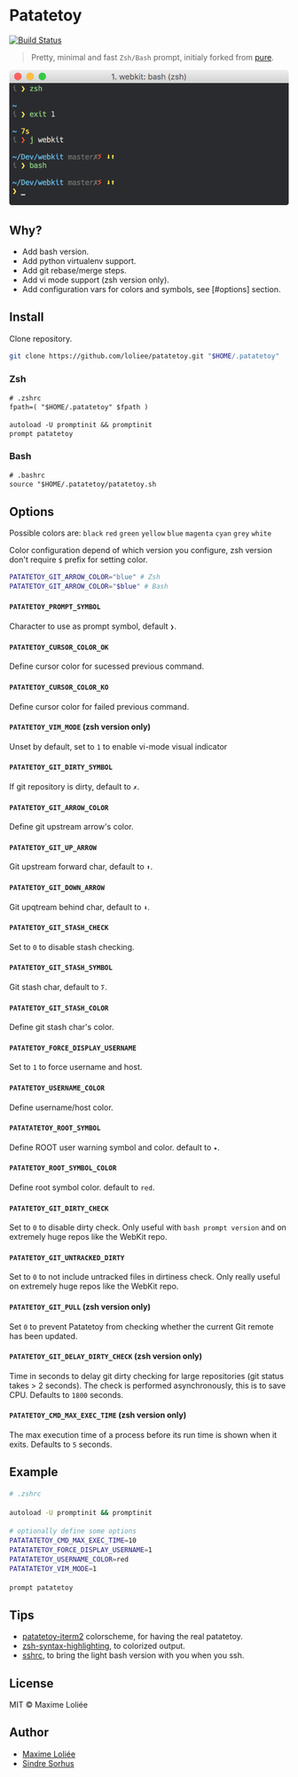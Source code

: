 # Patatetoy

[![Build Status](https://travis-ci.org/loliee/patatetoy.svg?branch=master)](https://travis-ci.org/loliee/patatetoy)

> Pretty, minimal and fast `Zsh/Bash` prompt, initialy forked from [pure](https://github.com/sindresorhus/pure).

![](screenshot.png)

## Why?

- Add bash version.
- Add python virtualenv support.
- Add git rebase/merge steps.
- Add vi mode support (zsh version only).
- Add configuration vars for colors and symbols, see [#options] section.

## Install

Clone repository.

```bash
git clone https://github.com/loliee/patatetoy.git "$HOME/.patatetoy"
```

### Zsh

```
# .zshrc
fpath=( "$HOME/.patatetoy" $fpath )

autoload -U promptinit && promptinit
prompt patatetoy
```

### Bash

```
# .bashrc
source "$HOME/.patatetoy/patatetoy.sh
```

## Options

Possible colors are: `black` `red` `green` `yellow` `blue` `magenta` `cyan` `grey` `white`

Color configuration depend of which version you configure, zsh version don't require `$` prefix for setting color.

```bash
PATATETOY_GIT_ARROW_COLOR="blue" # Zsh
PATATETOY_GIT_ARROW_COLOR="$blue" # Bash
```

#### `PATATETOY_PROMPT_SYMBOL`

Character to use as prompt symbol, default `❯`.

#### `PATATETOY_CURSOR_COLOR_OK`

Define cursor color for sucessed previous command.

#### `PATATETOY_CURSOR_COLOR_KO`

Define cursor color for failed previous command.

#### `PATATETOY_VIM_MODE` **(zsh version only)**

Unset by default, set to `1` to enable vi-mode visual indicator

#### `PATATETOY_GIT_DIRTY_SYMBOL`

If git repository is dirty, default to `✗`.

#### `PATATETOY_GIT_ARROW_COLOR`

Define git upstream arrow's color.

#### `PATATETOY_GIT_UP_ARROW`

Git upstream forward char, default to `⬆`.

#### `PATATETOY_GIT_DOWN_ARROW`

Git upqtream behind char, default to `⬇`.

#### `PATATETOY_GIT_STASH_CHECK`

Set to `0` to disable stash checking.

#### `PATATETOY_GIT_STASH_SYMBOL`

Git stash char, default to `ⵢ`.

#### `PATATETOY_GIT_STASH_COLOR`

Define git stash char's color.

#### `PATATETOY_FORCE_DISPLAY_USERNAME`

Set to `1` to force username and host.

#### `PATATETOY_USERNAME_COLOR`

Define username/host color.

#### `PATATATETOY_ROOT_SYMBOL`

Define ROOT user warning symbol and color. default to `✦`.

#### `PATATETOY_ROOT_SYMBOL_COLOR`

Define root symbol color. default to `red`.

#### `PATATETOY_GIT_DIRTY_CHECK`

Set to `0` to disable dirty check. Only useful with `bash prompt version` and on extremely huge repos like the WebKit repo.

#### `PATATETOY_GIT_UNTRACKED_DIRTY`

Set to `0` to not include untracked files in dirtiness check. Only really useful on extremely huge repos like the WebKit repo.

#### `PATATETOY_GIT_PULL` **(zsh version only)**

Set `0` to prevent Patatetoy from checking whether the current Git remote has been updated.

#### `PATATETOY_GIT_DELAY_DIRTY_CHECK` **(zsh version only)**

Time in seconds to delay git dirty checking for large repositories (git status takes > 2 seconds). The check is performed asynchronously, this is to save CPU. Defaults to `1800` seconds.

#### `PATATETOY_CMD_MAX_EXEC_TIME` **(zsh version only)**

The max execution time of a process before its run time is shown when it exits. Defaults to `5` seconds.

## Example

```sh
# .zshrc

autoload -U promptinit && promptinit

# optionally define some options
PATATATETOY_CMD_MAX_EXEC_TIME=10
PATATATETOY_FORCE_DISPLAY_USERNAME=1
PATATATETOY_USERNAME_COLOR=red
PATATATETOY_VIM_MODE=1

prompt patatetoy
```

## Tips

- [patatetoy-iterm2](https://github.com/loliee/patatetoy-iterm2) colorscheme, for having the real patatetoy.
- [zsh-syntax-highlighting](https://github.com/zsh-users/zsh-syntax-highlighting), to colorized output.
- [sshrc](https://github.com/Russell91/sshrc), to bring the light bash version with you when you ssh.

## License

MIT © Maxime Loliée

## Author

- [Maxime Loliée](http://github/loliee)
- [Sindre Sorhus](http://sindresorhus.com)
